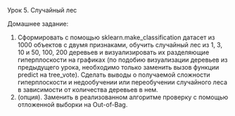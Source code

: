 Урок 5. Случайный лес

Домашнее задание:
1. Сформировать с помощью sklearn.make_classification датасет из 1000 объектов с двумя признаками, обучить случайный лес из 1, 3, 10 и 50, 100, 200 деревьев и визуализировать их разделяющие гиперплоскости на графиках (по подобию визуализации деревьев из предыдущего урока, необходимо только заменить вызов функции predict на tree_vote). Сделать выводы о получаемой сложности гиперплоскости и недообучении или переобучении случайного леса в зависимости от количества деревьев в нем.
2. (опция). Заменить в реализованном алгоритме проверку с помощью отложенной выборки на Out-of-Bag.
